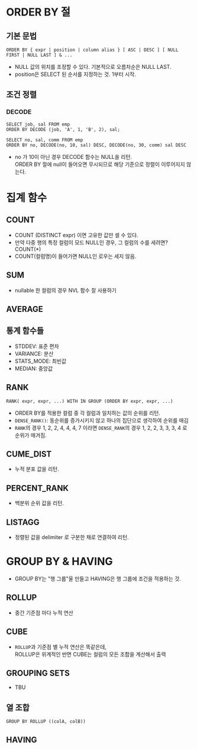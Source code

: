 # ORDER BY 절
## 기본 문법
```oracle
ORDER BY { expr | position | column alias } [ ASC | DESC ] [ NULL FIRST | NULL LAST ] & ...
```
- NULL 값의 위치를 조정할 수 있다. 기본적으로 오름차순은 NULL LAST.
- position은 SELECT 된 순서를 지정하는 것. 1부터 시작.

## 조건 정렬
### DECODE
```oracle
SELECT job, sal FROM emp
ORDER BY DECODE (job, 'A', 1, 'B', 2), sal;
```

```oracle
SELECT no, sal, comm FROM emp
ORDER BY no, DECODE(no, 10, sal) DESC, DECODE(no, 30, comm) sal DESC
```

- no 가 10이 아닌 경우 DECODE 함수는 NULL을 리턴.   
  ORDER BY 절에 null이 들어오면 무시되므로 해당 기준으로 정렬이 이루어지지 않는다.

# 집계 함수
## COUNT
- COUNT (DISTINCT expr) 이면 고유한 값만 셀 수 있다.
- 만약 다중 행의 특정 컬럼이 모드 NULL인 경우, 그 컬럼의 수를 세려면? COUNT(*)
- COUNT(컬럼명)이 들어가면 NULL인 로우는 세지 않음.

## SUM
- nullable 한 컬럼의 경우 NVL 함수 잘 사용하기

## AVERAGE

## 통계 함수들
- STDDEV: 표준 편차
- VARIANCE: 분산
- STATS_MODE: 최빈값
- MEDIAN: 중앙값

## RANK
```oracle
RANK( expr, expr, ...) WITH IN GROUP (ORDER BY expr, expr, ...)
```
- ORDER BY를 적용한 컬럼 중 각 컬럼과 일치하는 값의 순위를 리턴.
- `DENSE_RANK()`: 동순위를 증가시키지 않고 하나의 집단으로 생각하여 순위를 매김
- `RANK`의 경우 1, 2, 2, 4, 4, 4, 7 이라면 `DENSE_RANK`의 경우 1, 2, 2, 3, 3, 3, 4 로 순위가 매겨짐.

## CUME_DIST
- 누적 분포 값을 리턴.

## PERCENT_RANK
- 백분위 순위 값을 리턴.

## LISTAGG
- 정렬된 값을 delimiter 로 구분한 채로 연결하여 리턴.

# GROUP BY & HAVING
- GROUP BY는 "행 그룹"울 만들고 HAVING은 행 그룹에 조건을 적용하는 것.

## ROLLUP
- 중간 기준점 마다 누적 연산

## CUBE
- `ROLLUP`과 기준점 별 누적 연산은 똑같은데,   
   ROLLUP은 위계적인 반면 CUBE는 컬럼의 모든 조합을 계산해서 출력 

## GROUPING SETS
- TBU

## 열 조합
```oracle
GROUP BY ROLLUP ((colA, colB))
```

## HAVING 